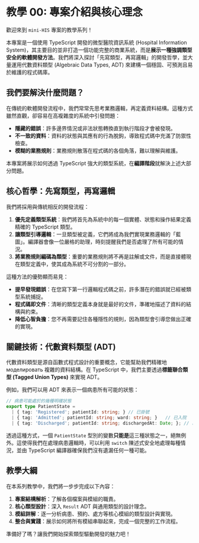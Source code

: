 # 教學 00: 專案介紹與核心理念

歡迎來到 `mini-HIS` 專案的教學系列！

本專案是一個使用 TypeScript 開發的微型醫院資訊系統 (Hospital Information System)，其主要目的並非打造一個功能完整的商業系統，而是**展示一種強調類型安全的軟體開發方法**。我們將深入探討「先寫類型，再寫邏輯」的開發哲學，並大量運用代數資料類型 (Algebraic Data Types, ADT) 來建構一個穩固、可預測且易於維護的程式碼庫。

## 我們要解決什麼問題？

在傳統的軟體開發流程中，我們常常先思考業務邏輯，再定義資料結構。這種方式雖然直觀，卻容易在高複雜度的系統中引發問題：

- **隱藏的錯誤**：許多邊界情況或非法狀態轉換直到執行階段才會被發現。
- **不一致的資料**：資料的狀態與其應有的行為脫鉤，導致程式碼中充滿了防禦性檢查。
- **模糊的業務規則**：業務規則散落在程式碼的各個角落，難以理解與維護。

本專案將展示如何透過 TypeScript 強大的類型系統，在**編譯階段**就解決上述大部分問題。

## 核心哲學：先寫類型，再寫邏輯

我們將採用與傳統相反的開發流程：

1.  **優先定義類型系統**：我們將首先為系統中的每一個實體、狀態和操作結果定義精確的 TypeScript 類型。
2.  **讓類型引導邏輯**：一旦類型被定義，它們將成為我們實現業務邏輯的「藍圖」。編譯器會像一位嚴格的助理，時刻提醒我們是否處理了所有可能的情況。
3.  **將業務規則編碼為類型**：重要的業務規則將不再是註解或文件，而是直接體現在類型定義中，使其成為系統不可分割的一部分。

這種方法的優勢顯而易見：

- **提早發現錯誤**：在您寫下第一行邏輯程式碼之前，許多潛在的錯誤就已經被類型系統捕捉。
- **程式碼即文件**：清晰的類型定義本身就是最好的文件，準確地描述了資料的結構與約束。
- **降低心智負擔**：您不再需要記住各種隱性的規則，因為類型會引導您做出正確的實現。

## 關鍵技術：代數資料類型 (ADT)

代數資料類型是源自函數式程式設計的重要概念，它能幫助我們精確地 моделировать 複雜的資料結構。在 TypeScript 中，我們主要透過**標籤聯合類型 (Tagged Union Types)** 來實現 ADT。

例如，我們可以用 ADT 來表示一個病患所有可能的狀態：

```typescript
// 病患可能處於的幾種明確狀態
export type PatientState = 
  | { tag: 'Registered'; patientId: string; } // 已掛號
  | { tag: 'Admitted'; patientId: string; ward: string; }   // 已入院
  | { tag: 'Discharged'; patientId: string; dischargedAt: Date; }; // 已出院
```

透過這種方式，一個 `PatientState` 型別的變數**只能是**這三種狀態之一，絕無例外。這使得我們在處理病患邏輯時，可以利用 `switch` 陳述式安全地處理每種情況，並由 TypeScript 編譯器確保我們沒有遺漏任何一種可能。

## 教學大綱

在本系列教學中，我們將一步步完成以下內容：

1.  **專案結構解析**：了解各個檔案與模組的職責。
2.  **核心類型設計**：深入 `Result` ADT 與通用類型的設計理念。
3.  **模組詳解**：逐一分析病患、預約、處方等核心模組的類型設計與實現。
4.  **整合與實踐**：展示如何將所有模組串聯起來，完成一個完整的工作流程。

準備好了嗎？讓我們開始探索類型驅動開發的魅力吧！
